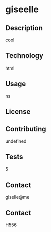 # giseelle
## Description
cool
## Technology
html
## Usage
ns
## License

## Contributing
undefined
## Tests
5
## Contact
giselle@me
## Contact
H556

 